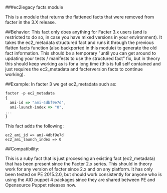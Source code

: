 ###ec2legacy facts module

This is a module that returns the flattened facts that were removed from facter in the 3.X release.

##Behavior:
This fact only does anything for Facter 3.x users (and is restricted to do so, in case you have mixed versions in your environment). It takes the ec2\_metadata structured fact and runs it through the previous flatten facts function (also backported in this module) to generate the old fact information. This should be a temporary "until you can get around to updating your tests / manifests to use the structured fact" fix, but in theory this should keep working as is for a long time (this is full self contained and just requires the ec2\_metadata and facterversion facts to continue working).

##Example: In facter 3 we get ec2\_metadata such as:
~~~ javascript
facter -p ec2_metadata
{
  ami-id => "ami-4dbf9e7d",
  ami-launch-index => "0",
...
}
~~~

This fact adds the following:
~~~
ec2_ami_id => ami-4dbf9e7d
ec2_ami_launch_index => 0
~~~

##Compatibility:

This is a ruby fact that is just processing an existing fact (ec2\_metadata) that has been present since the Facter 2.x series. This should in theory work for any version of facter since 2.x and on any platform. It has only been tested on PE 2015.2.0, but should work consistently for anyone who is using the AIO puppet 4 packages since they are shared between PE and Opensource Puppet releases now.

